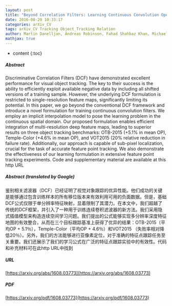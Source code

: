 ```yaml
---
layout: post
title: "Beyond Correlation Filters: Learning Continuous Convolution Operators for Visual Tracking"
date: 2016-08-29 10:33:17
categories: arXiv_CV
tags: arXiv_CV Tracking Object_Tracking Relation
author: Martin Danelljan, Andreas Robinson, Fahad Shahbaz Khan, Michael Felsberg
mathjax: true
---
```


* content
{:toc}

##### Abstract
Discriminative Correlation Filters (DCF) have demonstrated excellent performance for visual object tracking. The key to their success is the ability to efficiently exploit available negative data by including all shifted versions of a training sample. However, the underlying DCF formulation is restricted to single-resolution feature maps, significantly limiting its potential. In this paper, we go beyond the conventional DCF framework and introduce a novel formulation for training continuous convolution filters. We employ an implicit interpolation model to pose the learning problem in the continuous spatial domain. Our proposed formulation enables efficient integration of multi-resolution deep feature maps, leading to superior results on three object tracking benchmarks: OTB-2015 (+5.1% in mean OP), Temple-Color (+4.6% in mean OP), and VOT2015 (20% relative reduction in failure rate). Additionally, our approach is capable of sub-pixel localization, crucial for the task of accurate feature point tracking. We also demonstrate the effectiveness of our learning formulation in extensive feature point tracking experiments. Code and supplementary material are available at this http URL

##### Abstract (translated by Google)
鉴别相关滤波器（DCF）已经证明了视觉对象跟踪的优异性能。他们成功的关键是能够通过包含训练样本的所有移位版本来有效利用可用的负面数据。但是，基础DCF公式仅限于单分辨率特征映射，显着限制了其潜力。在本文中，我们超越了传统的DCF框架，并引入了一种用于训练连续卷积滤波器的新方法。我们采用隐式插值模型来构造连续空间学习问题。我们提出的公式能够实现多分辨率深度特征地图的有效整合，从而在三个目标跟踪基准上获得了优异的结果：OTB-2015（平均OP + 5.1％），Temple-Color（平均OP + 4.6％）和VOT2015 （失败率相对降低20％）。另外，我们的方法能够进行亚像素定位，对于准确的特征点跟踪任务至关重要。我们还展示了我们的学习公式在广泛的特征点跟踪实验中的有效性。代码和补充材料可在此http URL中找到

##### URL
[https://arxiv.org/abs/1608.03773](https://arxiv.org/abs/1608.03773)

##### PDF
[https://arxiv.org/pdf/1608.03773](https://arxiv.org/pdf/1608.03773)

